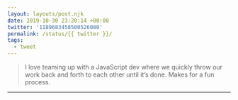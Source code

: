 ```yaml
---
layout: layouts/post.njk
date: 2019-10-30 23:20:14 +00:00
twitter: '1189683458500526080'
permalink: /status/{{ twitter }}/
tags: 
  - tweet
---
```


> I love teaming up with a JavaScript dev where we quickly throw our work back and forth to each other until it’s done. Makes for a fun process.

---
